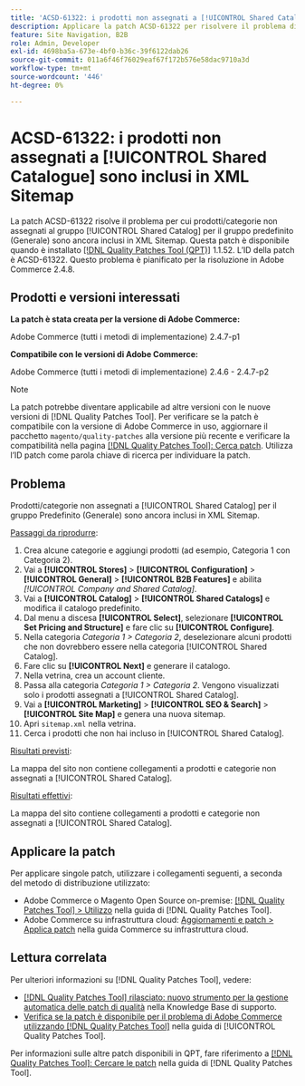 ```yaml
---
title: 'ACSD-61322: i prodotti non assegnati a [!UICONTROL Shared Catalogue] sono inclusi in XML Sitemap'
description: Applicare la patch ACSD-61322 per risolvere il problema di Adobe Commerce, in cui prodotti/categorie non assegnati al gruppo [!UICONTROL Shared Catalog] per il gruppo predefinito (Generale) sono ancora inclusi in XML Sitemap.
feature: Site Navigation, B2B
role: Admin, Developer
exl-id: 4698ba5a-673e-4bf0-b36c-39f6122dab26
source-git-commit: 011a6f46f76029eaf67f172b576e58dac9710a3d
workflow-type: tm+mt
source-wordcount: '446'
ht-degree: 0%

---
```


# ACSD-61322: i prodotti non assegnati a [!UICONTROL Shared Catalogue] sono inclusi in XML Sitemap

La patch ACSD-61322 risolve il problema per cui prodotti/categorie non assegnati al gruppo [!UICONTROL Shared Catalog] per il gruppo predefinito (Generale) sono ancora inclusi in XML Sitemap. Questa patch è disponibile quando è installato [[!DNL Quality Patches Tool (QPT)]](https://experienceleague.adobe.com/en/docs/commerce-operations/tools/quality-patches-tool/quality-patches-tool-to-self-serve-quality-patches) 1.1.52. L’ID della patch è ACSD-61322. Questo problema è pianificato per la risoluzione in Adobe Commerce 2.4.8.

## Prodotti e versioni interessati

**La patch è stata creata per la versione di Adobe Commerce:**

Adobe Commerce (tutti i metodi di implementazione) 2.4.7-p1

**Compatibile con le versioni di Adobe Commerce:**

Adobe Commerce (tutti i metodi di implementazione) 2.4.6 - 2.4.7-p2

>[!NOTE]
>
>La patch potrebbe diventare applicabile ad altre versioni con le nuove versioni di [!DNL Quality Patches Tool]. Per verificare se la patch è compatibile con la versione di Adobe Commerce in uso, aggiornare il pacchetto `magento/quality-patches` alla versione più recente e verificare la compatibilità nella pagina [[!DNL Quality Patches Tool]: Cerca patch](https://experienceleague.adobe.com/tools/commerce-quality-patches/index.html). Utilizza l’ID patch come parola chiave di ricerca per individuare la patch.

## Problema

Prodotti/categorie non assegnati a [!UICONTROL Shared Catalog] per il gruppo Predefinito (Generale) sono ancora inclusi in XML Sitemap.

<u>Passaggi da riprodurre</u>:

1. Crea alcune categorie e aggiungi prodotti (ad esempio, Categoria 1 con Categoria 2).
1. Vai a **[!UICONTROL Stores]** > **[!UICONTROL Configuration]** > **[!UICONTROL General]** > **[!UICONTROL B2B Features]** e abilita *[!UICONTROL Company and Shared Catalog]*.
1. Vai a **[!UICONTROL Catalog]** > **[!UICONTROL Shared Catalogs]** e modifica il catalogo predefinito.
1. Dal menu a discesa **[!UICONTROL Select]**, selezionare **[!UICONTROL Set Pricing and Structure]** e fare clic su **[!UICONTROL Configure]**.
1. Nella categoria *Categoria 1 > Categoria 2*, deselezionare alcuni prodotti che non dovrebbero essere nella categoria [!UICONTROL Shared Catalog].
1. Fare clic su **[!UICONTROL Next]** e generare il catalogo.
1. Nella vetrina, crea un account cliente.
1. Passa alla categoria *Categoria 1 > Categoria 2*. Vengono visualizzati solo i prodotti assegnati a [!UICONTROL Shared Catalog].
1. Vai a **[!UICONTROL Marketing]** > **[!UICONTROL SEO & Search]** > **[!UICONTROL Site Map]** e genera una nuova sitemap.
1. Apri `sitemap.xml` nella vetrina.
1. Cerca i prodotti che non hai incluso in [!UICONTROL Shared Catalog].

<u>Risultati previsti</u>:

La mappa del sito non contiene collegamenti a prodotti e categorie non assegnati a [!UICONTROL Shared Catalog].

<u>Risultati effettivi</u>:

La mappa del sito contiene collegamenti a prodotti e categorie non assegnati a [!UICONTROL Shared Catalog].

## Applicare la patch

Per applicare singole patch, utilizzare i collegamenti seguenti, a seconda del metodo di distribuzione utilizzato:

* Adobe Commerce o Magento Open Source on-premise: [[!DNL Quality Patches Tool] > Utilizzo](/help/tools/quality-patches-tool/usage.md) nella guida di [!DNL Quality Patches Tool].
* Adobe Commerce su infrastruttura cloud: [Aggiornamenti e patch > Applica patch](https://experienceleague.adobe.com/docs/commerce-cloud-service/user-guide/develop/upgrade/apply-patches.html) nella guida Commerce su infrastruttura cloud.

## Lettura correlata

Per ulteriori informazioni su [!DNL Quality Patches Tool], vedere:

* [[!DNL Quality Patches Tool] rilasciato: nuovo strumento per la gestione automatica delle patch di qualità](https://experienceleague.adobe.com/en/docs/commerce-operations/tools/quality-patches-tool/quality-patches-tool-to-self-serve-quality-patches) nella Knowledge Base di supporto.
* [Verifica se la patch è disponibile per il problema di Adobe Commerce utilizzando  [!DNL Quality Patches Tool]](/help/tools/quality-patches-tool/patches-available-in-qpt/check-patch-for-magento-issue-with-magento-quality-patches.md) nella guida di [!UICONTROL Quality Patches Tool].


Per informazioni sulle altre patch disponibili in QPT, fare riferimento a [[!DNL Quality Patches Tool]: Cercare le patch](https://experienceleague.adobe.com/tools/commerce-quality-patches/index.html) nella guida di [!DNL Quality Patches Tool].
